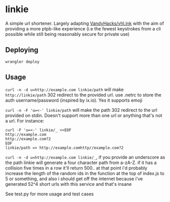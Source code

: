 linkie
======

A simple url shortener. Largely adapting [VandyHacks/vhl.ink](https://github.com/VandyHacks/vhl.ink) with the aim of providing a more ptpb-like experience (i.e the fewest keystrokes from a cli possible while still being reasonably secure for private use)

Deploying
---------

`wrangler deploy`

Usage
-----

`curl -n -d u=http://example.com linkie/path` will make `http://linkie/path` 302 redirect to the provided url. use .netrc to store the auth username/password (inspired by ix.io). Yes it supports emoji

`curl -n -F 'u=<-' linkie/path` will make the path 302 redirect to the url provided on stdin. Doesn't support more than one url or anything that's not a url. For instance:

```
curl -F 'u=<-' linkie/_ <<EOF
http://example.com
http://example.com?2
EOF
linkie/path => http://example.comhttp//example.com?2
```

`curl -n -d u=http://example.com linkie/_`, if you provide an underscore as the path linkie will generate a four character path from a-zA-Z. if it has a collision five times in a row it'll return 500.. at that point i'd probably increase the length of the random ids in the function at the top of index.js to 5 or something, and also i should get off the internet because i've generated 52^4 short urls with this service and that's insane

See test.py for more usage and test cases
